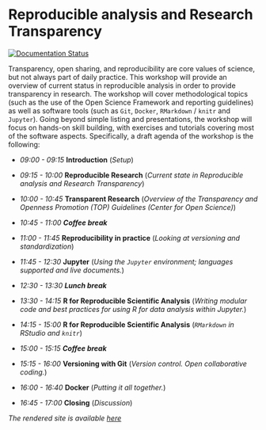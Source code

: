 # Reproducible analysis and Research Transparency

[![Documentation Status](https://readthedocs.org/projects/reproducible-analysis-workshop/badge/?version=latest)](http://reproducible-analysis-workshop.readthedocs.io/en/latest/?badge=latest)

Transparency, open sharing, and reproducibility are core values of science, but not always part of daily practice. This workshop will provide an overview of current status in reproducible analysis in order to provide transparency in research. The workshop will cover methodological topics (such as the use of the Open Science Framework and reporting guidelines) as well as software tools (such as `Git`, `Docker`, `RMarkdown` / `knitr` and `Jupyter`). Going beyond simple listing and presentations, the workshop will focus on hands-on skill building, with exercises and tutorials covering most of the software aspects. Specifically, a draft agenda of the workshop is the following:

- _09:00 - 09:15_ **Introduction** (_Setup_)


- _09:15 - 10:00_ **Reproducible Research** (_Current state in Reproducible analysis and Research Transparency_)
- _10:00 - 10:45_ **Transparent Research** (_Overview of the Transparency and Openness Promotion (TOP) Guidelines (Center for Open Science)_)



- _10:45 - 11:00_ _**Coffee break**_



- _11:00 - 11:45_ **Reproducibility in practice** (_Looking at versioning and standardization_)
- _11:45 - 12:30_ **Jupyter** (_Using the `Jupyter` environment; languages supported and live documents._)



- _12:30 - 13:30_ _**Lunch break**_



- _13:30 - 14:15_ **R for Reproducible Scientific Analysis** (_Writing modular code and best practices for using R for data analysis within Jupyter._)
- _14:15 - 15:00_ **R for Reproducible Scientific Analysis** (_`RMarkdown` in RStudio and `knitr`_)



- _15:00 - 15:15_ _**Coffee break**_



- _15:15 - 16:00_ **Versioning with Git** (_Version control. Open collaborative coding._)
- _16:00 - 16:40_ **Docker** (_Putting it all together._)



- _16:45 - 17:00_ **Closing** (_Discussion_)


_The rendered site is available [here](http://reproducible-analysis-workshop.readthedocs.io)_
